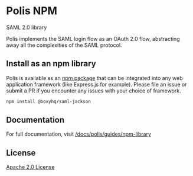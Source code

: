 # Polis NPM

SAML 2.0 library

Polis implements the SAML login flow as an OAuth 2.0 flow, abstracting away all the complexities of the SAML protocol.

## Install as an npm library

Polis is available as an [npm package](https://www.npmjs.com/package/@boxyhq/saml-jackson) that can be integrated into any web application framework (like Express.js for example). Please file an issue or submit a PR if you encounter any issues with your choice of framework.

```bash
npm install @boxyhq/saml-jackson
```

## Documentation

For full documentation, visit [/docs/polis/guides/npm-library](https://www.ory.sh/docs/polis/guides/npm-library)

## License

[Apache 2.0 License](https://github.com/ory/polis/blob/main/LICENSE)
